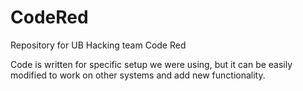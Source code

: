 # CodeRed
Repository for UB Hacking team Code Red

Code is written for specific setup we were using, but it can be easily modified to work on other systems and add new functionality.
